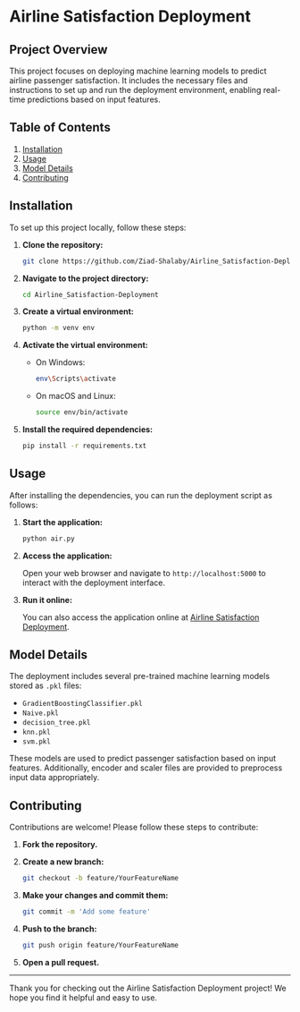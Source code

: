 # Airline Satisfaction Deployment

## Project Overview

This project focuses on deploying machine learning models to predict airline passenger satisfaction. It includes the necessary files and instructions to set up and run the deployment environment, enabling real-time predictions based on input features.

## Table of Contents

1. [Installation](#installation)
2. [Usage](#usage)
3. [Model Details](#model-details)
4. [Contributing](#contributing)

## Installation

To set up this project locally, follow these steps:

1. **Clone the repository:**

   ```bash
   git clone https://github.com/Ziad-Shalaby/Airline_Satisfaction-Deployment.git
   ```

2. **Navigate to the project directory:**

   ```bash
   cd Airline_Satisfaction-Deployment
   ```

3. **Create a virtual environment:**

   ```bash
   python -m venv env
   ```

4. **Activate the virtual environment:**

   - On Windows:

     ```bash
     env\Scripts\activate
     ```

   - On macOS and Linux:

     ```bash
     source env/bin/activate
     ```

5. **Install the required dependencies:**

   ```bash
   pip install -r requirements.txt
   ```

## Usage

After installing the dependencies, you can run the deployment script as follows:

1. **Start the application:**

   ```bash
   python air.py
   ```

2. **Access the application:**

   Open your web browser and navigate to `http://localhost:5000` to interact with the deployment interface.

3. **Run it online:**

   You can also access the application online at [Airline Satisfaction Deployment](https://airlinesatisfaction-deployment.streamlit.app/).

## Model Details

The deployment includes several pre-trained machine learning models stored as `.pkl` files:

- `GradientBoostingClassifier.pkl`
- `Naive.pkl`
- `decision_tree.pkl`
- `knn.pkl`
- `svm.pkl`

These models are used to predict passenger satisfaction based on input features. Additionally, encoder and scaler files are provided to preprocess input data appropriately.

## Contributing

Contributions are welcome! Please follow these steps to contribute:

1. **Fork the repository.**
2. **Create a new branch:**

   ```bash
   git checkout -b feature/YourFeatureName
   ```

3. **Make your changes and commit them:**

   ```bash
   git commit -m 'Add some feature'
   ```

4. **Push to the branch:**

   ```bash
   git push origin feature/YourFeatureName
   ```

5. **Open a pull request.**

---

Thank you for checking out the Airline Satisfaction Deployment project! We hope you find it helpful and easy to use.
